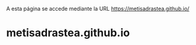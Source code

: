 A esta página se accede mediante la URL https://metisadrastea.github.io/

# metisadrastea.github.io
